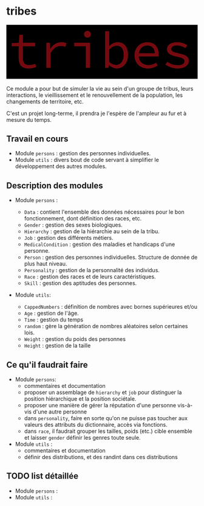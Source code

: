 # tribes

![image](./logo.png)
 
Ce module a pour but de simuler la vie au sein d'un groupe de tribus, leurs interactions, le vieillissement et le renouvellement de la population, les changements de territoire, etc.

C'est un projet long-terme, il prendra je l'espère de l'ampleur au fur et à mesure du temps.

## Travail en cours
* Module `persons` : gestion des personnes individuelles.
* Module `utils`   : divers bout de code servant à simplifier le développement des autres modules.

## Description des modules
* Module `persons` : 
    * `Data` : contient l'ensemble des données nécessaires pour le bon fonctionnement, dont définition des races, etc.
    * `Gender` : gestion des sexes biologiques. 
    * `Hierarchy` : gestion de la hiérarchie au sein de la tribu.
    * `Job` : gestion des différents métiers.
    * `MedicalCondition` : gestion des maladies et handicaps d'une personne.
    * `Person` : gestion des personnes individuelles. Structure de donnée de plus haut niveau.
    * `Personality` : gestion de la personnalité des individus.
    * `Race` : gestion des races et de leurs caractéristiques.
    * `Skill`  : gestion des aptitudes des personnes.

* Module `utils`:
    * `CappedNumbers` : définition de nombres avec bornes supérieures et/ou 
    * `Age` : gestion de l'âge.
    * `Time` : gestion du temps
    * `random` : gère la génération de nombres aléatoires selon certaines lois.
    * `Weight` : gestion du poids des personnes
    * `Height` : gestion de la taille

## Ce qu'il faudrait faire 
* Module `persons`: 
    * commentaires et documentation 
    * proposer un assemblage de `hierarchy` et `job` pour distinguer la position hiérarchique et la position sociétale.
    * proposer une manière de gérer la réputation d'une personne vis-à-vis d'une autre personne
    * dans `personality`, faire en sorte qu'on ne puisse pas toucher aux valeurs des attributs du dictionnaire, accès via fonctions.
    * dans `race`, il faudrait grouper les tailles, poids (etc.) cible ensemble et laisser `gender` définir les genres toute seule.
* Module `utils`  : 
    * commentaires et documentation 
    * définir des distributions, et des randint dans ces distributions

## TODO list détaillée
* Module `persons` : 
* Module `utils`   : 